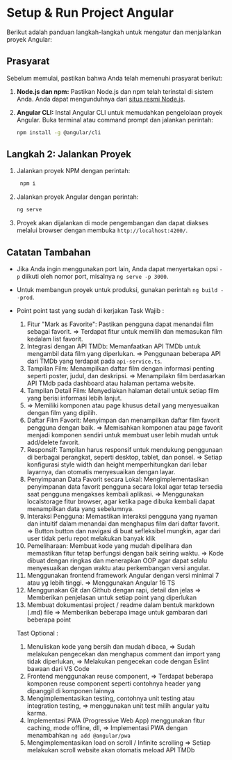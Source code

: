 # Setup & Run Project Angular

Berikut adalah panduan langkah-langkah untuk mengatur dan menjalankan proyek Angular:

## Prasyarat

Sebelum memulai, pastikan bahwa Anda telah memenuhi prasyarat berikut:

1. **Node.js dan npm:** Pastikan Node.js dan npm telah terinstal di sistem Anda. Anda dapat mengunduhnya dari [situs resmi Node.js](https://nodejs.org/).

2. **Angular CLI:** Instal Angular CLI untuk memudahkan pengelolaan proyek Angular. Buka terminal atau command prompt dan jalankan perintah:

    ```bash
    npm install -g @angular/cli
    ```

## Langkah 2: Jalankan Proyek

1. Jalankan proyek NPM dengan perintah:
   ```bash
    npm i
    ```
3. Jalankan proyek Angular dengan perintah:

    ```bash
    ng serve
    ```

4. Proyek akan dijalankan di mode pengembangan dan dapat diakses melalui browser dengan membuka `http://localhost:4200/`.

## Catatan Tambahan

- Jika Anda ingin menggunakan port lain, Anda dapat menyertakan opsi `-p` diikuti oleh nomor port, misalnya `ng serve -p 3000`.
- Untuk membangun proyek untuk produksi, gunakan perintah `ng build --prod`.
- Point point tast yang sudah di kerjakan
  Task Wajib :
  1. Fitur "Mark as Favorite": Pastikan pengguna dapat menandai film sebagai favorit.
     => Terdapat fitur untuk memilih dan memasukan film kedalam list favorit.
  3. Integrasi dengan API TMDb: Memanfaatkan API TMDb untuk mengambil data film yang diperlukan.
     => Penggunaan beberapa API dari TMDb yang terdapat pada `api-service.ts`.
  5. Tampilan Film: Menampilkan daftar film dengan informasi penting seperti poster, judul, dan deskripsi.
     => Menampilakn film berdasarkan API TMdb pada dashboard atau halaman pertama website.
  7. Tampilan Detail Film: Menyediakan halaman detail untuk setiap film yang berisi informasi lebih lanjut.
  8. => Memiliki komponen atau page khusus detail yang menyesuaikan dengan film yang dipilih.
  9. Daftar Film Favorit: Menyimpan dan menampilkan daftar film favorit pengguna dengan baik.
      => Memisahkan komponen atau page favorit menjadi komponen sendiri untuk membuat user lebih mudah untuk add/delete favorit.
  11. Responsif: Tampilan harus responsif untuk mendukung penggunaan di berbagai perangkat, seperti desktop, tablet, dan ponsel.
      => Setiap konfigurasi style width dan height memperhitungkan dari lebar layarnya, dan otomatis menyesuaikan dengan layar.
  13. Penyimpanan Data Favorit secara Lokal: Mengimplementasikan penyimpanan data favorit pengguna secara lokal agar tetap tersedia saat pengguna mengakses kembali aplikasi.
      => Menggunakan localstorage fitur browser, agar ketika page dibuka kembali dapat menampilkan data yang sebelumnya.
  15. Interaksi Pengguna: Memastikan interaksi pengguna yang nyaman dan intuitif dalam menandai dan menghapus film dari daftar favorit.
      => Button button dan navigasi di buat sefleksibel mungkin, agar dari user tidak perlu repot melakukan banyak klik
  17. Pemeliharaan: Membuat kode yang mudah dipelihara dan memastikan fitur tetap berfungsi dengan baik seiring waktu.
      => Kode dibuat dengan ringkas dan menerapkan OOP agar dapat selalu menyesuaikan dengan waktu atau perkembangan versi angular.
  19. Menggunakan frontend framework Angular dengan versi minimal 7 atau yg lebih tinggi.
      => Menggunakan Angular 16 TS 
  21. Menggunakan Git dan Github dengan rapi, detail dan jelas
      => Memberikan penjelasan untuk setiap point yang diperlukan
  23. Membuat dokumentasi project / readme dalam bentuk markdown (.md) file
      => Memberikan beberapa image untuk gambaran dari beberapa point

  Tast Optional :
  1. Menuliskan kode yang bersih dan mudah dibaca,
     => Sudah melakukan pengecekan dan menghapus comment dan import yang tidak diperlukan,
     => Melakukan pengecekan code dengan Eslint bawaan dari VS Code
  3. Frontend menggunakan reuse component,
     => Terdapat beberapa komponen reuse component seperti contohnya header yang dipanggil di komponen lainnya
  5. Mengimplementasikan testing, contohnya unit testing atau integration testing,
     => menggunakan unit test milih angular yaitu karma.
  7. Implementasi PWA (Progressive Web App) menggunakan fitur caching, mode offline, dll,
     => Implementasi PWA dengan menambahkan `ng add @angular/pwa`
  9. Mengimplementasikan load on scroll / Infinite scrolling
     => Setiap melakukan scroll website akan otomatis meload API TMDb 

